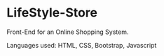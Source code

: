 # LifeStyle-Store

Front-End for an Online Shopping System.

Languages used:
HTML, CSS, Bootstrap, Javascript

